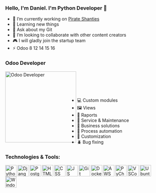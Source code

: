### Hello, I'm Daniel. I'm Python Developer 👋

<!--
**danieldemedziuk/danieldemedziuk** is a ✨ _special_ ✨ repository because its `README.md` (this file) appears on your GitHub profile.

Here are some ideas to get you started:-->

- 🔭 I’m currently working on <a href="https://github.com/danieldemedziuk/pygame_pirate_shanties">Pirate Shanties</a>
- 🌱 Learning new things
- 💬 Ask about my Git
- 👯 I’m looking to collaborate with other content creators
- :video_game: I will gladly join the startup team
- :zap: Odoo 8 12 14 15 16

### Odoo Developer

<img align="left" alt="Odoo Developer" width="226px" src="https://i.ibb.co/7Qy6ZhJ/860215381553750363-512.png" />

<br />
<br />
<br />
<br />

- :computer: Custom modules
- :framed_picture: Views
- :memo: Raports
- :wrench: Service & Maintenance
- :briefcase: Business solutions
- :mechanical_arm: Process automation
- :parrot: Customization
- :beetle: Bug fixing


### Technologies & Tools:

<img align="left" alt="Python" width="36px" src="https://i.ibb.co/0QwjgcQ/iconfinder-267-Python-4518857.png" />
<img align="left" alt="Django" width="36px" src="https://i.ibb.co/R0ZJbMV/django.png" />
<img align="left" alt="PostgreSQL" width="36px" src="https://i.ibb.co/txcbYCR/Postgresql-elephant.png" />
<img align="left" alt="HTML" width="36px" src="https://i.ibb.co/j5TfkxD/iconfinder-167-Html5-4519116.png" />
<img align="left" alt="CSS" width="36px" src="https://i.ibb.co/5LBdb08/css-3.png" />
<img align="left" alt="JS" width="36px" src="https://i.ibb.co/1KRDBNf/iconfinder-187-Js-4519134.png" />
<img align="left" alt="Git" width="36px" src="https://i.ibb.co/qyr7d80/iconfinder-141-Git-4519077.png" />
<img align="left" alt="Docker" width="36px" src="https://i.ibb.co/Kytmv5S/DOCKK1.png" />
<img align="left" alt="AWS" width="36px" src="https://i.ibb.co/0XHmSKx/AWS-FIn.png" />
<img align="left" alt="PyCharm" width="36px" src="https://i.ibb.co/DbWXwzN/pycharm-logo-big.png" />
<img align="left" alt="VSCode" width="36px" src="https://i.ibb.co/v49NtB3/1-u9-Rw2z-T1k-Ql0-I0-Oa-9vc-g.png" />
<img align="left" alt="Ubuntu" width="36px" src="https://i.ibb.co/CHm264n/888879.png" />
<img align="left" alt="Windows" width="36px" src="https://i.ibb.co/X76sQCg/desktop-microsoft-os-screen-technology-windows-icon-1320192780138264654-512.png" />
